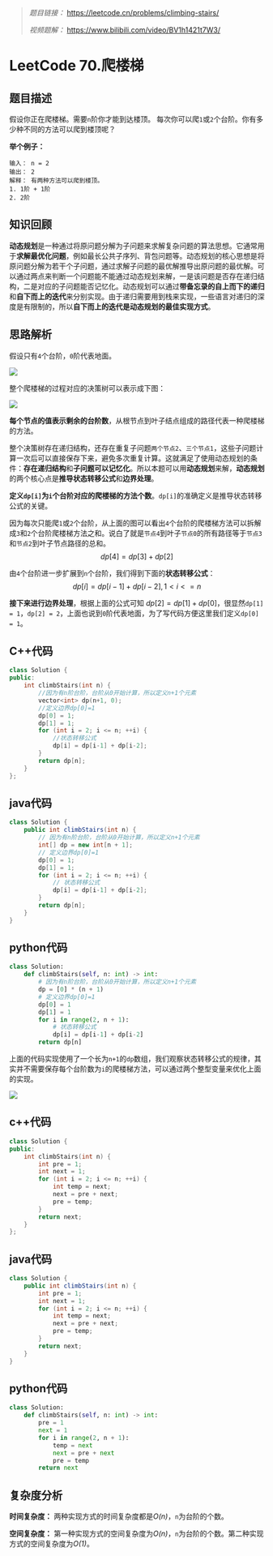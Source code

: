 
> *题目链接：* https://leetcode.cn/problems/climbing-stairs/
>
>*视频题解：* https://www.bilibili.com/video/BV1h1421t7W3/

# LeetCode 70.爬楼梯

## 题目描述

假设你正在爬楼梯。需要`n`阶你才能到达楼顶。
每次你可以爬`1`或`2`个台阶。你有多少种不同的方法可以爬到楼顶呢？

**举个例子：**

```
输入： n = 2
输出： 2
解释： 有两种方法可以爬到楼顶。
1. 1阶 + 1阶
2. 2阶
```

## 知识回顾

**动态规划**是一种通过将原问题分解为子问题来求解复杂问题的算法思想。它通常用于**求解最优化问题**，例如最长公共子序列、背包问题等。动态规划的核心思想是将原问题分解为若干个子问题，通过求解子问题的最优解推导出原问题的最优解。可以通过两点来判断一个问题能不能通过动态规划来解，一是该问题是否存在递归结构，二是对应的子问题能否记忆化。动态规划可以通过**带备忘录的自上而下的递归**和**自下而上的迭代**来分别实现。由于递归需要用到栈来实现，一些语言对递归的深度是有限制的，所以**自下而上的迭代是动态规划的最佳实现方式**。

## 思路解析

假设只有`4`个台阶，`0`阶代表地面。

![](https://gitee.com/ldtech007/picture/raw/master/pic/lc-0070-01.png)

整个爬楼梯的过程对应的决策树可以表示成下图：

![](https://gitee.com/ldtech007/picture/raw/master/pic/lc-0070-02.png)

**每个节点的值表示剩余的台阶数**，从根节点到叶子结点组成的路径代表一种爬楼梯的方法。

整个决策树存在递归结构，还存在重复子问题`两个节点2`、`三个节点1`，这些子问题计算一次后可以直接保存下来，避免多次重复计算。这就满足了使用动态规划的条件：**存在递归结构**和**子问题可以记忆化**。所以本题可以用**动态规划**来解，**动态规划**的两个核心点是**推导状态转移公式**和**边界处理**。

**定义`dp[i]`为`i`个台阶对应的爬楼梯的方法个数**。`dp[i]`的准确定义是推导状态转移公式的关键。

因为每次只能爬`1`或`2`个台阶，从上面的图可以看出`4`个台阶的爬楼梯方法可以拆解成`3`和`2`个台阶爬楼梯方法之和。说白了就是`节点4`到叶子`节点0`的所有路径等于`节点3`和`节点2`到叶子节点路径的总和。
$$dp[4] = dp[3] + dp[2]$$

由`4`个台阶进一步扩展到`n`个台阶，我们得到下面的**状态转移公式**：
$$dp[i] = dp[i-1] + dp[i-2], 1 < i <= n$$

**接下来进行边界处理**，根据上面的公式可知 $dp[2] = dp[1] + dp[0]$，很显然`dp[1] = 1`，`dp[2] = 2`，上面也说到`0`阶代表地面，为了写代码方便这里我们定义`dp[0] = 1`。

## C++代码

```cpp
class Solution {
public:
    int climbStairs(int n) {
        //因为有n阶台阶，台阶从0开始计算，所以定义n+1个元素
        vector<int> dp(n+1, 0);
        //定义边界dp[0]=1
        dp[0] = 1;
        dp[1] = 1;
        for (int i = 2; i <= n; ++i) {
            //状态转移公式
            dp[i] = dp[i-1] + dp[i-2];
        }
        return dp[n];
    }
};
```

## java代码

```java
class Solution {
    public int climbStairs(int n) {
        // 因为有n阶台阶，台阶从0开始计算，所以定义n+1个元素
        int[] dp = new int[n + 1];
        // 定义边界dp[0]=1
        dp[0] = 1;
        dp[1] = 1;
        for (int i = 2; i <= n; ++i) {
            // 状态转移公式
            dp[i] = dp[i-1] + dp[i-2];
        }
        return dp[n];
    }
}
```

## python代码

```python
class Solution:
    def climbStairs(self, n: int) -> int:
        # 因为有n阶台阶，台阶从0开始计算，所以定义n+1个元素
        dp = [0] * (n + 1)
        # 定义边界dp[0]=1
        dp[0] = 1
        dp[1] = 1
        for i in range(2, n + 1):
            # 状态转移公式
            dp[i] = dp[i-1] + dp[i-2]
        return dp[n]
```

上面的代码实现使用了一个长为`n+1`的`dp`数组，我们观察状态转移公式的规律，其实并不需要保存每个台阶数为`i`的爬楼梯方法，可以通过两个整型变量来优化上面的实现。

![](https://gitee.com/ldtech007/picture/raw/master/pic/lc-0070-03.png)

## c++代码

```cpp
class Solution {
public:
    int climbStairs(int n) {
        int pre = 1;
        int next = 1;
        for (int i = 2; i <= n; ++i) {
            int temp = next;
            next = pre + next;
            pre = temp;
        }
        return next;
    }
};
```

## java代码

```java
class Solution {
    public int climbStairs(int n) {
        int pre = 1;
        int next = 1;
        for (int i = 2; i <= n; ++i) {
            int temp = next;
            next = pre + next;
            pre = temp;
        }
        return next;
    }
}
```

## python代码

```python
class Solution:
    def climbStairs(self, n: int) -> int:
        pre = 1
        next = 1
        for i in range(2, n + 1):
            temp = next
            next = pre + next
            pre = temp
        return next
```

## 复杂度分析

**时间复杂度：** 两种实现方式的时间复杂度都是*O(n)*，`n`为台阶的个数。

**空间复杂度：** 第一种实现方式的空间复杂度为*O(n)*，`n`为台阶的个数。第二种实现方式的空间复杂度为*O(1)*。

